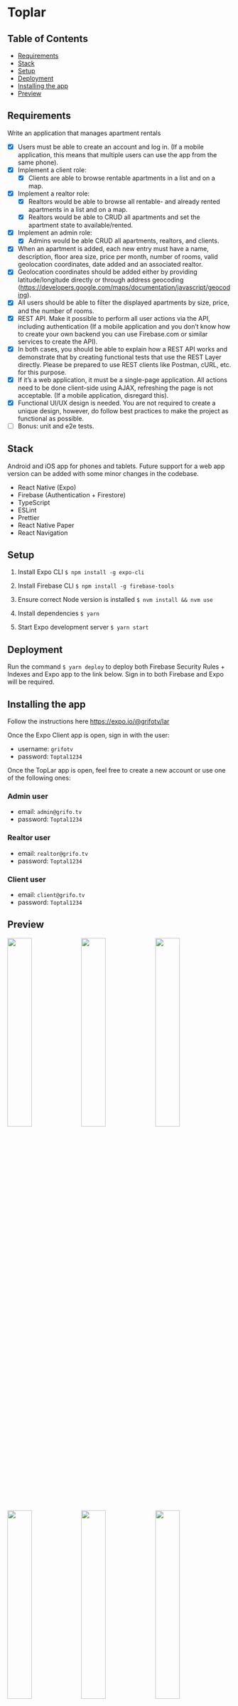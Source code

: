 # Toplar

## Table of Contents

- [Requirements](#requirements)
- [Stack](#stack)
- [Setup](#setup)
- [Deployment](#deployment)
- [Installing the app](#installing-the-app)
- [Preview](#preview)

## Requirements

Write an application that manages apartment rentals

- [x] Users must be able to create an account and log in. (If a mobile application, this means that multiple users can use the app from the same phone).
- [x] Implement a client role:
  - [x] Clients are able to browse rentable apartments in a list and on a map.
- [x] Implement a realtor role:
  - [x] Realtors would be able to browse all rentable- and already rented apartments in a list and on a map.
  - [x] Realtors would be able to CRUD all apartments and set the apartment state to available/rented.
- [x] Implement an admin role:
  - [x] Admins would be able CRUD all apartments, realtors, and clients.
- [x] When an apartment is added, each new entry must have a name, description, floor area size, price per month, number of rooms, valid geolocation coordinates, date added and an associated realtor.
- [x] Geolocation coordinates should be added either by providing latitude/longitude directly or through address geocoding (https://developers.google.com/maps/documentation/javascript/geocoding).
- [x] All users should be able to filter the displayed apartments by size, price, and the number of rooms.
- [x] REST API. Make it possible to perform all user actions via the API, including authentication (If a mobile application and you don’t know how to create your own backend you can use Firebase.com or similar services to create the API).
- [x] In both cases, you should be able to explain how a REST API works and demonstrate that by creating functional tests that use the REST Layer directly. Please be prepared to use REST clients like Postman, cURL, etc. for this purpose.
- [x] If it’s a web application, it must be a single-page application. All actions need to be done client-side using AJAX, refreshing the page is not acceptable. (If a mobile application, disregard this).
- [x] Functional UI/UX design is needed. You are not required to create a unique design, however, do follow best practices to make the project as functional as possible.
- [ ] Bonus: unit and e2e tests.

## Stack

Android and iOS app for phones and tablets. Future support for a web app version can be added with some minor changes in the codebase.

- React Native (Expo)
- Firebase (Authentication + Firestore)
- TypeScript
- ESLint
- Prettier
- React Native Paper
- React Navigation

## Setup

1. Install Expo CLI
   `$ npm install -g expo-cli`

2. Install Firebase CLI
   `$ npm install -g firebase-tools`

3. Ensure correct Node version is installed
   `$ nvm install && nvm use`

4. Install dependencies
   `$ yarn`

5. Start Expo development server
   `$ yarn start`

## Deployment

Run the command `$ yarn deploy` to deploy both Firebase Security Rules + Indexes and Expo app to the link below. Sign in to both Firebase and Expo will be required.

## Installing the app

Follow the instructions here https://expo.io/@grifotv/lar

Once the Expo Client app is open, sign in with the user:

- username: `grifotv`
- password: `Toptal1234`

Once the TopLar app is open, feel free to create a new account or use one of the following ones:

### Admin user

- email: `admin@grifo.tv`
- password: `Toptal1234`

### Realtor user

- email: `realtor@grifo.tv`
- password: `Toptal1234`

### Client user

- email: `client@grifo.tv`
- password: `Toptal1234`

## Preview

<img width="33%" src="https://raw.githubusercontent.com/grifotv/toplar/master/docs/assets/01.png"><img width="33%" src="https://raw.githubusercontent.com/grifotv/toplar/master/docs/assets/02.png"><img width="33%" src="https://raw.githubusercontent.com/grifotv/toplar/master/docs/assets/03.png"><img width="33%" src="https://raw.githubusercontent.com/grifotv/toplar/master/docs/assets/04.png"><img width="33%" src="https://raw.githubusercontent.com/grifotv/toplar/master/docs/assets/05.png"><img width="33%" src="https://raw.githubusercontent.com/grifotv/toplar/master/docs/assets/06.png"><img width="33%" src="https://raw.githubusercontent.com/grifotv/toplar/master/docs/assets/07.png"><img width="33%" src="https://raw.githubusercontent.com/grifotv/toplar/master/docs/assets/08.png"><img width="33%" src="https://raw.githubusercontent.com/grifotv/toplar/master/docs/assets/09.png"><img width="33%" src="https://raw.githubusercontent.com/grifotv/toplar/master/docs/assets/10.png"><img width="33%" src="https://raw.githubusercontent.com/grifotv/toplar/master/docs/assets/11.png"><img width="33%" src="https://raw.githubusercontent.com/grifotv/toplar/master/docs/assets/12.png"><img width="33%" src="https://raw.githubusercontent.com/grifotv/toplar/master/docs/assets/13.png"><img width="33%" src="https://raw.githubusercontent.com/grifotv/toplar/master/docs/assets/14.png"><img width="33%" src="https://raw.githubusercontent.com/grifotv/toplar/master/docs/assets/15.png"><img width="33%" src="https://raw.githubusercontent.com/grifotv/toplar/master/docs/assets/16.png"><img width="33%" src="https://raw.githubusercontent.com/grifotv/toplar/master/docs/assets/17.png"><img width="33%" src="https://raw.githubusercontent.com/grifotv/toplar/master/docs/assets/18.png"><img width="33%" src="https://raw.githubusercontent.com/grifotv/toplar/master/docs/assets/19.png"><img width="33%" src="https://raw.githubusercontent.com/grifotv/toplar/master/docs/assets/20.png"><img width="33%" src="https://raw.githubusercontent.com/grifotv/toplar/master/docs/assets/21.png"><img width="33%" src="https://raw.githubusercontent.com/grifotv/toplar/master/docs/assets/22.png"><img width="33%" src="https://raw.githubusercontent.com/grifotv/toplar/master/docs/assets/23.png"><img width="33%" src="https://raw.githubusercontent.com/grifotv/toplar/master/docs/assets/24.png"><img width="33%" src="https://raw.githubusercontent.com/grifotv/toplar/master/docs/assets/25.png"><img width="33%" src="https://raw.githubusercontent.com/grifotv/toplar/master/docs/assets/26.png"><img width="33%" src="https://raw.githubusercontent.com/grifotv/toplar/master/docs/assets/27.png">
